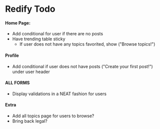 # Redify Todo

#### Home Page:
- Add conditional for user if there are no posts
- Have trending table sticky
    - If user does not have any topics favorited, show ("Browse topics!")

#### Profile
- Add conditional if user does not have posts ("Create your first post!") under user header

#### ALL FORMS
- Display validations in a NEAT fashion for users

#### Extra
- Add all topics page for users to browse?
- Bring back legal?